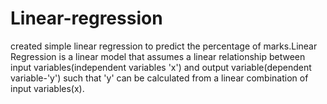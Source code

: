 # Linear-regression
 created simple linear regression  to predict the percentage of marks.Linear Regression is a linear model that assumes a linear relationship between input variables(independent variables 'x') and output variable(dependent variable-'y') such that 'y' can be calculated from a linear combination of input variables(x).
